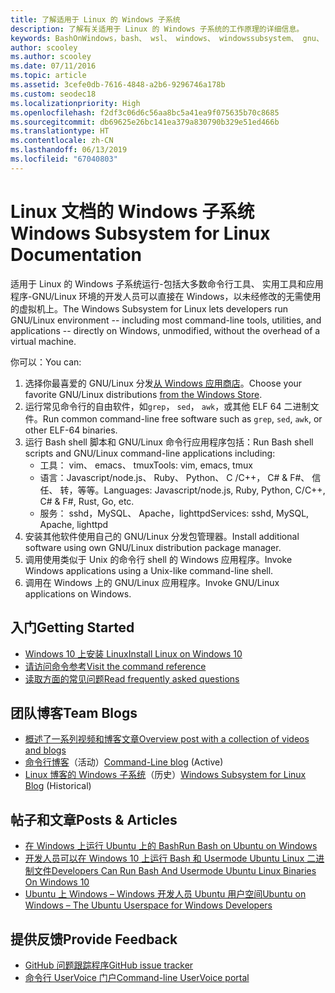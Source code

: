 ```yaml
---
title: 了解适用于 Linux 的 Windows 子系统
description: 了解有关适用于 Linux 的 Windows 子系统的工作原理的详细信息。
keywords: BashOnWindows，bash、 wsl、 windows、 windowssubsystem、 gnu、 linux
author: scooley
ms.author: scooley
ms.date: 07/11/2016
ms.topic: article
ms.assetid: 3cefe0db-7616-4848-a2b6-9296746a178b
ms.custom: seodec18
ms.localizationpriority: High
ms.openlocfilehash: f2df3c06d6c56aa8bc5a41ea9f075635b70c8685
ms.sourcegitcommit: db69625e26bc141ea379a830790b329e51ed466b
ms.translationtype: HT
ms.contentlocale: zh-CN
ms.lasthandoff: 06/13/2019
ms.locfileid: "67040803"
---
```

# <a name="windows-subsystem-for-linux-documentation"></a><span data-ttu-id="db50a-104">Linux 文档的 Windows 子系统</span><span class="sxs-lookup"><span data-stu-id="db50a-104">Windows Subsystem for Linux Documentation</span></span>

<span data-ttu-id="db50a-105">适用于 Linux 的 Windows 子系统运行-包括大多数命令行工具、 实用工具和应用程序-GNU/Linux 环境的开发人员可以直接在 Windows，以未经修改的无需使用的虚拟机上。</span><span class="sxs-lookup"><span data-stu-id="db50a-105">The Windows Subsystem for Linux lets developers run GNU/Linux environment -- including most command-line tools, utilities, and applications -- directly on Windows, unmodified, without the overhead of a virtual machine.</span></span>  

<span data-ttu-id="db50a-106">你可以：</span><span class="sxs-lookup"><span data-stu-id="db50a-106">You can:</span></span>

1. <span data-ttu-id="db50a-107">选择你最喜爱的 GNU/Linux 分发[从 Windows 应用商店](https://aka.ms/wslstore)。</span><span class="sxs-lookup"><span data-stu-id="db50a-107">Choose your favorite GNU/Linux distributions [from the Windows Store](https://aka.ms/wslstore).</span></span>
1. <span data-ttu-id="db50a-108">运行常见命令行的自由软件，如`grep`， `sed`， `awk`，或其他 ELF 64 二进制文件。</span><span class="sxs-lookup"><span data-stu-id="db50a-108">Run common command-line free software such as `grep`, `sed`, `awk`, or other ELF-64 binaries.</span></span> 
1. <span data-ttu-id="db50a-109">运行 Bash shell 脚本和 GNU/Linux 命令行应用程序包括：</span><span class="sxs-lookup"><span data-stu-id="db50a-109">Run Bash shell scripts and GNU/Linux command-line applications including:</span></span>  
    * <span data-ttu-id="db50a-110">工具： vim、 emacs、 tmux</span><span class="sxs-lookup"><span data-stu-id="db50a-110">Tools: vim, emacs, tmux</span></span>
    * <span data-ttu-id="db50a-111">语言：Javascript/node.js、 Ruby、 Python、 C /C++， C# & F#、 信任、 转，等等。</span><span class="sxs-lookup"><span data-stu-id="db50a-111">Languages: Javascript/node.js, Ruby, Python, C/C++, C# & F#, Rust, Go, etc.</span></span>
    * <span data-ttu-id="db50a-112">服务： sshd，MySQL、 Apache，lighttpd</span><span class="sxs-lookup"><span data-stu-id="db50a-112">Services: sshd, MySQL, Apache, lighttpd</span></span>
1. <span data-ttu-id="db50a-113">安装其他软件使用自己的 GNU/Linux 分发包管理器。</span><span class="sxs-lookup"><span data-stu-id="db50a-113">Install additional software using own GNU/Linux distribution package manager.</span></span>
1. <span data-ttu-id="db50a-114">调用使用类似于 Unix 的命令行 shell 的 Windows 应用程序。</span><span class="sxs-lookup"><span data-stu-id="db50a-114">Invoke Windows applications using a Unix-like command-line shell.</span></span>
1. <span data-ttu-id="db50a-115">调用在 Windows 上的 GNU/Linux 应用程序。</span><span class="sxs-lookup"><span data-stu-id="db50a-115">Invoke GNU/Linux applications on Windows.</span></span>

## <a name="getting-started"></a><span data-ttu-id="db50a-116">入门</span><span class="sxs-lookup"><span data-stu-id="db50a-116">Getting Started</span></span>

* [<span data-ttu-id="db50a-117">Windows 10 上安装 Linux</span><span class="sxs-lookup"><span data-stu-id="db50a-117">Install Linux on Windows 10</span></span>](install-win10.md)
* [<span data-ttu-id="db50a-118">请访问命令参考</span><span class="sxs-lookup"><span data-stu-id="db50a-118">Visit the command reference</span></span>](reference.md)
* [<span data-ttu-id="db50a-119">读取方面的常见问题</span><span class="sxs-lookup"><span data-stu-id="db50a-119">Read frequently asked questions</span></span>](faq.md)

## <a name="team-blogs"></a><span data-ttu-id="db50a-120">团队博客</span><span class="sxs-lookup"><span data-stu-id="db50a-120">Team Blogs</span></span>
*  [<span data-ttu-id="db50a-121">概述了一系列视频和博客文章</span><span class="sxs-lookup"><span data-stu-id="db50a-121">Overview post with a collection of videos and blogs</span></span>](https://blogs.msdn.microsoft.com/commandline/learn-about-windows-console-and-windows-subsystem-for-linux-wsl/)
* <span data-ttu-id="db50a-122">[命令行博客](https://blogs.msdn.microsoft.com/commandline/)（活动）</span><span class="sxs-lookup"><span data-stu-id="db50a-122">[Command-Line blog](https://blogs.msdn.microsoft.com/commandline/) (Active)</span></span>
* <span data-ttu-id="db50a-123">[Linux 博客的 Windows 子系统](https://blogs.msdn.microsoft.com/wsl/)（历史）</span><span class="sxs-lookup"><span data-stu-id="db50a-123">[Windows Subsystem for Linux Blog](https://blogs.msdn.microsoft.com/wsl/) (Historical)</span></span>

## <a name="posts--articles"></a><span data-ttu-id="db50a-124">帖子和文章</span><span class="sxs-lookup"><span data-stu-id="db50a-124">Posts & Articles</span></span>
* [<span data-ttu-id="db50a-125">在 Windows 上运行 Ubuntu 上的 Bash</span><span class="sxs-lookup"><span data-stu-id="db50a-125">Run Bash on Ubuntu on Windows</span></span>](https://blogs.windows.com/buildingapps/2016/03/30/run-bash-on-ubuntu-on-windows/)
* [<span data-ttu-id="db50a-126">开发人员可以在 Windows 10 上运行 Bash 和 Usermode Ubuntu Linux 二进制文件</span><span class="sxs-lookup"><span data-stu-id="db50a-126">Developers Can Run Bash And Usermode Ubuntu Linux Binaries On Windows 10</span></span>](https://www.hanselman.com/blog/DevelopersCanRunBashShellAndUsermodeUbuntuLinuxBinariesOnWindows10.aspx)
* [<span data-ttu-id="db50a-127">Ubuntu 上 Windows – Windows 开发人员 Ubuntu 用户空间</span><span class="sxs-lookup"><span data-stu-id="db50a-127">Ubuntu on Windows – The Ubuntu Userspace for Windows Developers</span></span>](https://insights.ubuntu.com/2016/03/30/ubuntu-on-windows-the-ubuntu-userspace-for-windows-developers/) 

## <a name="provide-feedback"></a><span data-ttu-id="db50a-128">提供反馈</span><span class="sxs-lookup"><span data-stu-id="db50a-128">Provide Feedback</span></span>
* [<span data-ttu-id="db50a-129">GitHub 问题跟踪程序</span><span class="sxs-lookup"><span data-stu-id="db50a-129">GitHub issue tracker</span></span>](https://github.com/Microsoft/BashOnWindows/issues)
* [<span data-ttu-id="db50a-130">命令行 UserVoice 门户</span><span class="sxs-lookup"><span data-stu-id="db50a-130">Command-line UserVoice portal</span></span>](https://wpdev.uservoice.com/forums/266908-command-prompt-console-bash-on-ubuntu-on-windo/category/161892-bash)
